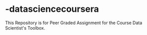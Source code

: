 # -datasciencecoursera
This Repository is for Peer Graded Assignment for the Course Data  Scientist's Toolbox.
